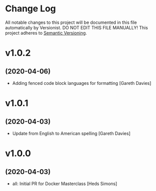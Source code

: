 # Change Log

All notable changes to this project will be documented in this file
automatically by Versionist. DO NOT EDIT THIS FILE MANUALLY!
This project adheres to [Semantic Versioning](http://semver.org/).

# v1.0.2
## (2020-04-06)

* Adding fenced code block languages for formatting [Gareth Davies]

# v1.0.1
## (2020-04-03)

* Update from English to American spelling [Gareth Davies]

# v1.0.0
## (2020-04-03)

* all: Initial PR for Docker Masterclass [Heds Simons]
